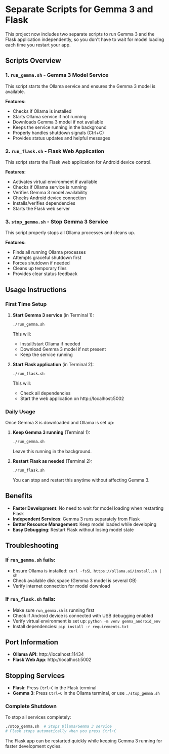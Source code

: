 # Separate Scripts for Gemma 3 and Flask

This project now includes two separate scripts to run Gemma 3 and the Flask application independently, so you don't have to wait for model loading each time you restart your app.

## Scripts Overview

### 1. `run_gemma.sh` - Gemma 3 Model Service
This script starts the Ollama service and ensures the Gemma 3 model is available.

**Features:**
- Checks if Ollama is installed
- Starts Ollama service if not running
- Downloads Gemma 3 model if not available
- Keeps the service running in the background
- Properly handles shutdown signals (Ctrl+C)
- Provides status updates and helpful messages

### 2. `run_flask.sh` - Flask Web Application
This script starts the Flask web application for Android device control.

**Features:**
- Activates virtual environment if available
- Checks if Ollama service is running
- Verifies Gemma 3 model availability
- Checks Android device connection
- Installs/verifies dependencies
- Starts the Flask web server

### 3. `stop_gemma.sh` - Stop Gemma 3 Service
This script properly stops all Ollama processes and cleans up.

**Features:**
- Finds all running Ollama processes
- Attempts graceful shutdown first
- Forces shutdown if needed
- Cleans up temporary files
- Provides clear status feedback

## Usage Instructions

### First Time Setup

1. **Start Gemma 3 service** (in Terminal 1):
   ```bash
   ./run_gemma.sh
   ```
   This will:
   - Install/start Ollama if needed
   - Download Gemma 3 model if not present
   - Keep the service running

2. **Start Flask application** (in Terminal 2):
   ```bash
   ./run_flask.sh
   ```
   This will:
   - Check all dependencies
   - Start the web application on http://localhost:5002

### Daily Usage

Once Gemma 3 is downloaded and Ollama is set up:

1. **Keep Gemma 3 running** (Terminal 1):
   ```bash
   ./run_gemma.sh
   ```
   Leave this running in the background.

2. **Restart Flask as needed** (Terminal 2):
   ```bash
   ./run_flask.sh
   ```
   You can stop and restart this anytime without affecting Gemma 3.

## Benefits

- **Faster Development**: No need to wait for model loading when restarting Flask
- **Independent Services**: Gemma 3 runs separately from Flask
- **Better Resource Management**: Keep model loaded while developing
- **Easy Debugging**: Restart Flask without losing model state

## Troubleshooting

### If `run_gemma.sh` fails:
- Ensure Ollama is installed: `curl -fsSL https://ollama.ai/install.sh | sh`
- Check available disk space (Gemma 3 model is several GB)
- Verify internet connection for model download

### If `run_flask.sh` fails:
- Make sure `run_gemma.sh` is running first
- Check if Android device is connected with USB debugging enabled
- Verify virtual environment is set up: `python -m venv gemma_android_env`
- Install dependencies: `pip install -r requirements.txt`

## Port Information

- **Ollama API**: http://localhost:11434
- **Flask Web App**: http://localhost:5002

## Stopping Services

- **Flask**: Press `Ctrl+C` in the Flask terminal
- **Gemma 3**: Press `Ctrl+C` in the Ollama terminal, or use `./stop_gemma.sh`

### Complete Shutdown
To stop all services completely:
```bash
./stop_gemma.sh  # Stops Ollama/Gemma 3 service
# Flask stops automatically when you press Ctrl+C
```

The Flask app can be restarted quickly while keeping Gemma 3 running for faster development cycles. 